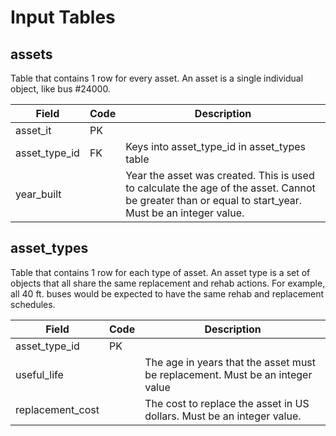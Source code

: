 # Input Tables


## assets

Table that contains 1 row for every asset. An asset is a single individual object, like bus #24000.

| Field | Code | Description |
| ---- | ---- | ---- |
| asset_it | PK | |
| asset_type_id | FK | Keys into asset_type_id in asset_types table |
| year_built | |  Year the asset was created. This is used to calculate the age of the asset. Cannot be greater than or equal to start_year. Must be an integer value. |


## asset_types

Table that contains 1 row for each type of asset. An asset type is a set of objects that all share the same replacement and rehab actions. For example, all 40 ft. buses would be expected to have the same rehab and replacement schedules.

| Field | Code | Description |
| ---- | ---- | ---- |
| asset_type_id | PK | |
| useful_life | | The age in years that the asset must be replacement. Must be an integer value |
| replacement_cost | | The cost to replace the asset in US dollars. Must be an integer value. |
